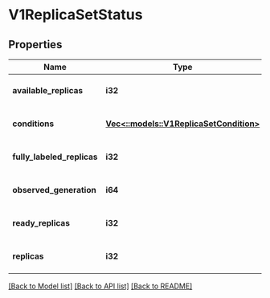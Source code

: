 # V1ReplicaSetStatus

## Properties
Name | Type | Description | Notes
------------ | ------------- | ------------- | -------------
**available_replicas** | **i32** | The number of available replicas (ready for at least minReadySeconds) for this replica set. | [optional] [default to null]
**conditions** | [**Vec<::models::V1ReplicaSetCondition>**](v1.ReplicaSetCondition.md) | Represents the latest available observations of a replica set&#39;s current state. | [optional] [default to null]
**fully_labeled_replicas** | **i32** | The number of pods that have labels matching the labels of the pod template of the replicaset. | [optional] [default to null]
**observed_generation** | **i64** | ObservedGeneration reflects the generation of the most recently observed ReplicaSet. | [optional] [default to null]
**ready_replicas** | **i32** | The number of ready replicas for this replica set. | [optional] [default to null]
**replicas** | **i32** | Replicas is the most recently oberved number of replicas. More info: https://kubernetes.io/docs/concepts/workloads/controllers/replicationcontroller/#what-is-a-replicationcontroller | [default to null]

[[Back to Model list]](../README.md#documentation-for-models) [[Back to API list]](../README.md#documentation-for-api-endpoints) [[Back to README]](../README.md)


